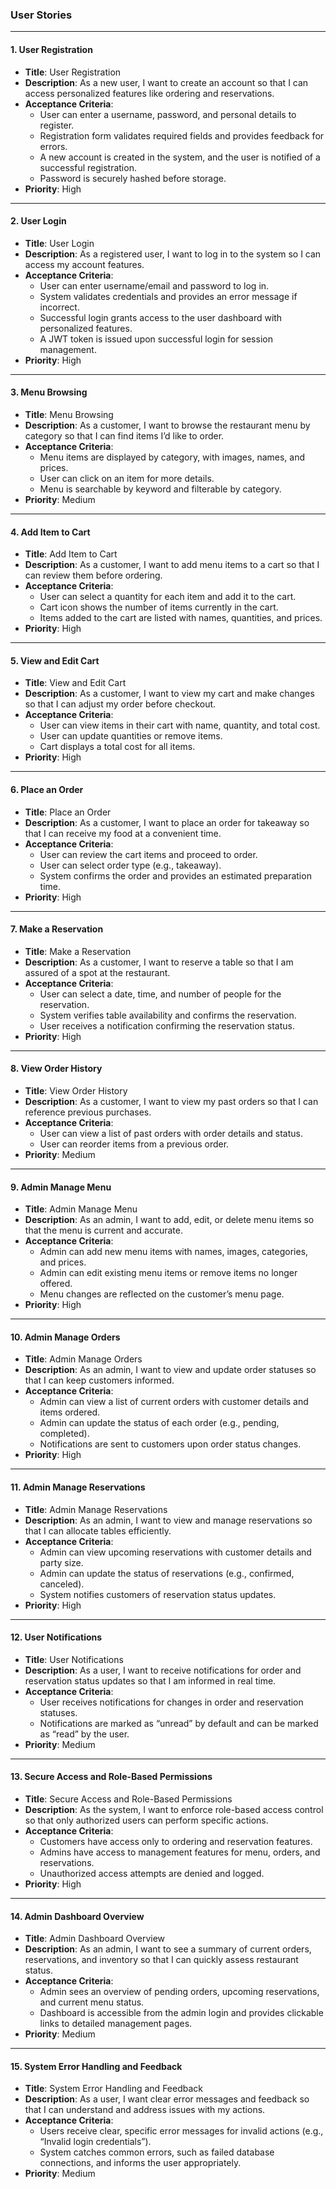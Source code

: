 ### **User Stories**

---

#### **1. User Registration**

- **Title**: User Registration
- **Description**: As a new user, I want to create an account so that I can access personalized features like ordering and reservations.
- **Acceptance Criteria**:
  - User can enter a username, password, and personal details to register.
  - Registration form validates required fields and provides feedback for errors.
  - A new account is created in the system, and the user is notified of a successful registration.
  - Password is securely hashed before storage.
- **Priority**: High

---

#### **2. User Login**

- **Title**: User Login
- **Description**: As a registered user, I want to log in to the system so I can access my account features.
- **Acceptance Criteria**:
  - User can enter username/email and password to log in.
  - System validates credentials and provides an error message if incorrect.
  - Successful login grants access to the user dashboard with personalized features.
  - A JWT token is issued upon successful login for session management.
- **Priority**: High

---

#### **3. Menu Browsing**

- **Title**: Menu Browsing
- **Description**: As a customer, I want to browse the restaurant menu by category so that I can find items I’d like to order.
- **Acceptance Criteria**:
  - Menu items are displayed by category, with images, names, and prices.
  - User can click on an item for more details.
  - Menu is searchable by keyword and filterable by category.
- **Priority**: Medium

---

#### **4. Add Item to Cart**

- **Title**: Add Item to Cart
- **Description**: As a customer, I want to add menu items to a cart so that I can review them before ordering.
- **Acceptance Criteria**:
  - User can select a quantity for each item and add it to the cart.
  - Cart icon shows the number of items currently in the cart.
  - Items added to the cart are listed with names, quantities, and prices.
- **Priority**: High

---

#### **5. View and Edit Cart**

- **Title**: View and Edit Cart
- **Description**: As a customer, I want to view my cart and make changes so that I can adjust my order before checkout.
- **Acceptance Criteria**:
  - User can view items in their cart with name, quantity, and total cost.
  - User can update quantities or remove items.
  - Cart displays a total cost for all items.
- **Priority**: High

---

#### **6. Place an Order**

- **Title**: Place an Order
- **Description**: As a customer, I want to place an order for takeaway so that I can receive my food at a convenient time.
- **Acceptance Criteria**:
  - User can review the cart items and proceed to order.
  - User can select order type (e.g., takeaway).
  - System confirms the order and provides an estimated preparation time.
- **Priority**: High

---

#### **7. Make a Reservation**

- **Title**: Make a Reservation
- **Description**: As a customer, I want to reserve a table so that I am assured of a spot at the restaurant.
- **Acceptance Criteria**:
  - User can select a date, time, and number of people for the reservation.
  - System verifies table availability and confirms the reservation.
  - User receives a notification confirming the reservation status.
- **Priority**: High

---

#### **8. View Order History**

- **Title**: View Order History
- **Description**: As a customer, I want to view my past orders so that I can reference previous purchases.
- **Acceptance Criteria**:
  - User can view a list of past orders with order details and status.
  - User can reorder items from a previous order.
- **Priority**: Medium

---

#### **9. Admin Manage Menu**

- **Title**: Admin Manage Menu
- **Description**: As an admin, I want to add, edit, or delete menu items so that the menu is current and accurate.
- **Acceptance Criteria**:
  - Admin can add new menu items with names, images, categories, and prices.
  - Admin can edit existing menu items or remove items no longer offered.
  - Menu changes are reflected on the customer’s menu page.
- **Priority**: High

---

#### **10. Admin Manage Orders**

- **Title**: Admin Manage Orders
- **Description**: As an admin, I want to view and update order statuses so that I can keep customers informed.
- **Acceptance Criteria**:
  - Admin can view a list of current orders with customer details and items ordered.
  - Admin can update the status of each order (e.g., pending, completed).
  - Notifications are sent to customers upon order status changes.
- **Priority**: High

---

#### **11. Admin Manage Reservations**

- **Title**: Admin Manage Reservations
- **Description**: As an admin, I want to view and manage reservations so that I can allocate tables efficiently.
- **Acceptance Criteria**:
  - Admin can view upcoming reservations with customer details and party size.
  - Admin can update the status of reservations (e.g., confirmed, canceled).
  - System notifies customers of reservation status updates.
- **Priority**: High

---

#### **12. User Notifications**

- **Title**: User Notifications
- **Description**: As a user, I want to receive notifications for order and reservation status updates so that I am informed in real time.
- **Acceptance Criteria**:
  - User receives notifications for changes in order and reservation statuses.
  - Notifications are marked as “unread” by default and can be marked as “read” by the user.
- **Priority**: Medium

---

#### **13. Secure Access and Role-Based Permissions**

- **Title**: Secure Access and Role-Based Permissions
- **Description**: As the system, I want to enforce role-based access control so that only authorized users can perform specific actions.
- **Acceptance Criteria**:
  - Customers have access only to ordering and reservation features.
  - Admins have access to management features for menu, orders, and reservations.
  - Unauthorized access attempts are denied and logged.
- **Priority**: High

---

#### **14. Admin Dashboard Overview**

- **Title**: Admin Dashboard Overview
- **Description**: As an admin, I want to see a summary of current orders, reservations, and inventory so that I can quickly assess restaurant status.
- **Acceptance Criteria**:
  - Admin sees an overview of pending orders, upcoming reservations, and current menu status.
  - Dashboard is accessible from the admin login and provides clickable links to detailed management pages.
- **Priority**: Medium

---

#### **15. System Error Handling and Feedback**

- **Title**: System Error Handling and Feedback
- **Description**: As a user, I want clear error messages and feedback so that I can understand and address issues with my actions.
- **Acceptance Criteria**:
  - Users receive clear, specific error messages for invalid actions (e.g., “Invalid login credentials”).
  - System catches common errors, such as failed database connections, and informs the user appropriately.
- **Priority**: Medium